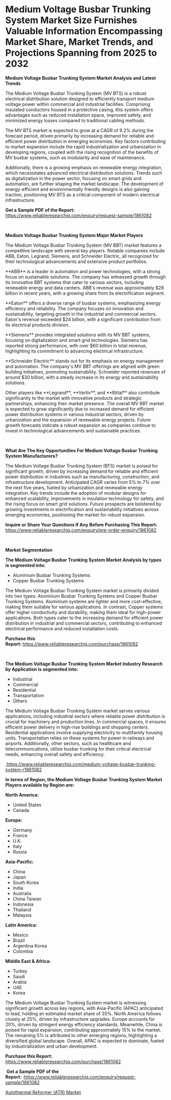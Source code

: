 <p><h1>Medium Voltage Busbar Trunking System Market Size Furnishes Valuable Information Encompassing Market Share, Market Trends, and Projections Spanning from 2025 to 2032</h1></p><p><strong>Medium Voltage Busbar Trunking System Market Analysis and Latest Trends</strong></p>
<p><p>The Medium Voltage Busbar Trunking System (MV BTS) is a robust electrical distribution solution designed to efficiently transport medium voltage power within commercial and industrial facilities. Comprising insulated conductors housed in a protective casing, this system offers advantages such as reduced installation space, improved safety, and minimized energy losses compared to traditional cabling methods. </p><p>The MV BTS market is expected to grow at a CAGR of 9.2% during the forecast period, driven primarily by increasing demand for reliable and efficient power distribution in emerging economies. Key factors contributing to market expansion include the rapid industrialization and urbanization in developing regions, coupled with the rising recognition of the benefits of MV busbar systems, such as modularity and ease of maintenance. </p><p>Additionally, there is a growing emphasis on renewable energy integration, which necessitates advanced electrical distribution solutions. Trends such as digitalization in the power sector, focusing on smart grids and automation, are further shaping the market landscape. The development of energy-efficient and environmentally friendly designs is also gaining traction, positioning MV BTS as a critical component of modern electrical infrastructure.</p></p>
<p><strong>Get a Sample PDF of the Report:&nbsp;</strong> <a href="https://www.reliableresearchiq.com/enquiry/request-sample/1861082?utm_campaign=2257&utm_medium=2&utm_source=Github&utm_content=ia&utm_term=14022025&utm_id=medium-voltage-busbar-trunking-system">https://www.reliableresearchiq.com/enquiry/request-sample/1861082</a></p>
<p>&nbsp;</p>
<p><strong>Medium Voltage Busbar Trunking System Major Market Players</strong></p>
<p><p>The Medium Voltage Busbar Trunking System (MV BBT) market features a competitive landscape with several key players. Notable companies include ABB, Eaton, Legrand, Siemens, and Schneider Electric, all recognized for their technological advancements and extensive product portfolios. </p><p>**ABB** is a leader in automation and power technologies, with a strong focus on sustainable solutions. The company has witnessed growth through its innovative BBT systems that cater to various sectors, including renewable energy and data centers. ABB's revenue was approximately $28 billion in recent years, with a growing share from its electrification segment.</p><p>**Eaton** offers a diverse range of busbar systems, emphasizing energy efficiency and reliability. The company focuses on innovation and sustainability, targeting growth in the industrial and commercial sectors. Eaton's revenue exceeded $24 billion, with a significant contribution from its electrical products division.</p><p>**Siemens** provides integrated solutions with its MV BBT systems, focusing on digitalization and smart grid technologies. Siemens has reported strong performance, with over $60 billion in total revenue, highlighting its commitment to advancing electrical infrastructure.</p><p>**Schneider Electric** stands out for its emphasis on energy management and automation. The company's MV BBT offerings are aligned with green building initiatives, promoting sustainability. Schneider reported revenues of around $30 billion, with a steady increase in its energy and sustainability solutions.</p><p>Other players like **Legrand**, **Vertiv**, and **Rittal** also contribute significantly to the market with innovative products and strategic partnerships, enhancing their market presence. The overall MV BBT market is expected to grow significantly due to increased demand for efficient power distribution systems in various industrial sectors, driven by urbanization and the expansion of renewable energy projects. Future growth forecasts indicate a robust expansion as companies continue to invest in technological advancements and sustainable practices.</p></p>
<p>&nbsp;</p>
<p><strong>What Are The Key Opportunities For Medium Voltage Busbar Trunking System Manufacturers?</strong></p>
<p><p>The Medium Voltage Busbar Trunking System (BTS) market is poised for significant growth, driven by increasing demand for reliable and efficient power distribution in industries such as manufacturing, construction, and infrastructure development. Anticipated CAGR varies from 5% to 7% over the next five years, fueled by urbanization and renewable energy integration. Key trends include the adoption of modular designs for enhanced scalability, improvements in insulation technology for safety, and the rising focus on smart grid solutions. Future prospects are bolstered by growing investments in electrification and sustainability initiatives across emerging economies, positioning the market for robust expansion.</p></p>
<p><strong>Inquire or Share Your Questions If Any Before Purchasing This Report:</strong> <a href="https://www.reliableresearchiq.com/enquiry/pre-order-enquiry/1861082?utm_campaign=2257&utm_medium=2&utm_source=Github&utm_content=ia&utm_term=14022025&utm_id=medium-voltage-busbar-trunking-system">https://www.reliableresearchiq.com/enquiry/pre-order-enquiry/1861082</a></p>
<p>&nbsp;</p>
<p><strong>Market Segmentation</strong></p>
<p><strong>The Medium Voltage Busbar Trunking System Market Analysis by types is segmented into:</strong></p>
<p><ul><li>Aluminium Busbar Trunking Systems</li><li>Copper Busbar Trunking Systems</li></ul></p>
<p><p>The Medium Voltage Busbar Trunking System market is primarily divided into two types: Aluminium Busbar Trunking Systems and Copper Busbar Trunking Systems. Aluminium systems are lighter and more cost-effective, making them suitable for various applications. In contrast, Copper systems offer higher conductivity and durability, making them ideal for high-power applications. Both types cater to the increasing demand for efficient power distribution in industrial and commercial sectors, contributing to enhanced electrical performance and reduced installation costs.</p></p>
<p><strong>Purchase this Report:&nbsp;</strong><a href="https://www.reliableresearchiq.com/purchase/1861082?utm_campaign=2257&utm_medium=2&utm_source=Github&utm_content=ia&utm_term=14022025&utm_id=medium-voltage-busbar-trunking-system">https://www.reliableresearchiq.com/purchase/1861082</a></p>
<p>&nbsp;</p>
<p><strong>The Medium Voltage Busbar Trunking System Market Industry Research by Application is segmented into:</strong></p>
<p><ul><li>Industrial</li><li>Commercial</li><li>Residential</li><li>Transportation</li><li>Others</li></ul></p>
<p><p>The Medium Voltage Busbar Trunking System market serves various applications, including industrial sectors where reliable power distribution is crucial for machinery and production lines. In commercial spaces, it ensures efficient power delivery in high-rise buildings and shopping centers. Residential applications involve supplying electricity to multifamily housing units. Transportation relies on these systems for power in railways and airports. Additionally, other sectors, such as healthcare and telecommunications, utilize busbar trunking for their critical electrical needs, enhancing overall safety and efficiency.</p></p>
<p><a href="https://www.reliableresearchiq.com/medium-voltage-busbar-trunking-system-r1861082?utm_campaign=2257&utm_medium=2&utm_source=Github&utm_content=ia&utm_term=14022025&utm_id=medium-voltage-busbar-trunking-system">&nbsp;https://www.reliableresearchiq.com/medium-voltage-busbar-trunking-system-r1861082</a></p>
<p><strong>In terms of Region, the Medium Voltage Busbar Trunking System Market Players available by Region are:</strong></p>
<p>
    <p> <strong> North America: </strong>
        <ul>
            <li>United States</li>
            <li>Canada</li>
        </ul>
        </p> 
    <p> <strong> Europe: </strong>
        <ul>
            <li>Germany</li>
            <li>France</li>
            <li>U.K.</li>
            <li>Italy</li>
            <li>Russia</li>
        </ul>
        </p> 
    <p> <strong> Asia-Pacific: </strong>
        <ul>
            <li>China</li>
            <li>Japan</li>
            <li>South Korea</li>
            <li>India</li>
            <li>Australia</li>
            <li>China Taiwan</li>
            <li>Indonesia</li>
            <li>Thailand</li>
            <li>Malaysia</li>
        </ul>
        </p> 
    <p> <strong> Latin America: </strong>
        <ul>
            <li>Mexico</li>
            <li>Brazil</li>
            <li>Argentina Korea</li>
            <li>Colombia</li>
        </ul>
        </p> 
    <p> <strong> Middle East & Africa: </strong>
        <ul>
            <li>Turkey</li>
            <li>Saudi</li>
            <li>Arabia</li>
            <li>UAE</li>
            <li>Korea</li>
        </ul>
    </p>
    </p>
<p><p>The Medium Voltage Busbar Trunking System market is witnessing significant growth across key regions, with Asia-Pacific (APAC) anticipated to lead, holding an estimated market share of 35%. North America follows closely at 25%, driven by infrastructure upgrades. Europe accounts for 20%, driven by stringent energy efficiency standards. Meanwhile, China is poised for rapid expansion, contributing approximately 15% to the market. The remaining 5% is attributed to other emerging regions, highlighting a diversified global landscape. Overall, APAC is expected to dominate, fueled by industrialization and urban development.</p></p>
<p><strong>Purchase this Report: </strong><a href="https://www.reliableresearchiq.com/purchase/1861082?utm_campaign=2257&utm_medium=2&utm_source=Github&utm_content=ia&utm_term=14022025&utm_id=medium-voltage-busbar-trunking-system">https://www.reliableresearchiq.com/purchase/1861082</a></p>
<p>&nbsp;<strong>Get a Sample PDF of the Report:&nbsp;&nbsp;</strong><a href="https://www.reliableresearchiq.com/enquiry/request-sample/1861082?utm_campaign=2257&utm_medium=2&utm_source=Github&utm_content=ia&utm_term=14022025&utm_id=medium-voltage-busbar-trunking-system">https://www.reliableresearchiq.com/enquiry/request-sample/1861082</a></p>
<p><strong></strong></p>
<p><p><a href="https://github.com/hillsmyung726/Market-Research-Report-List-1/blob/main/autothermal-reformer-atr-market.md?utm_campaign=2257&utm_medium=2&utm_source=Github&utm_content=ia&utm_term=14022025&utm_id=medium-voltage-busbar-trunking-system">Autothermal Reformer (ATR) Market</a></p></p>